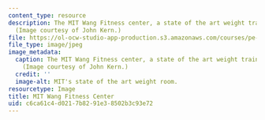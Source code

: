 ```yaml
---
content_type: resource
description: The MIT Wang Fitness center, a state of the art weight training facility.
  (Image courtesy of John Kern.)
file: https://ol-ocw-studio-app-production.s3.amazonaws.com/courses/pe-720-weight-training-spring-2006/c6ca61c4d0217b8291e38502b3c93e72_pe-720s06.jpg
file_type: image/jpeg
image_metadata:
  caption: The MIT Wang Fitness center, a state of the art weight training facility.
    (Image courtesy of John Kern.)
  credit: ''
  image-alt: MIT's state of the art weight room.
resourcetype: Image
title: MIT Wang Fitness Center
uid: c6ca61c4-d021-7b82-91e3-8502b3c93e72
---
```

